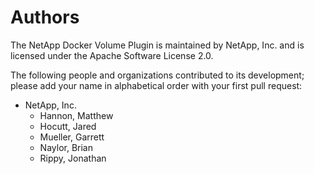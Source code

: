 # Authors

The NetApp Docker Volume Plugin is maintained by NetApp, Inc. and is licensed under
the Apache Software License 2.0.

The following people and organizations contributed to its development; please
add your name in alphabetical order with your first pull request:

* NetApp, Inc.
    * Hannon, Matthew
    * Hocutt, Jared
    * Mueller, Garrett
    * Naylor, Brian
    * Rippy, Jonathan
